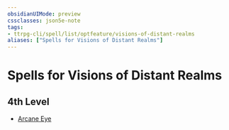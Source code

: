 ```yaml
---
obsidianUIMode: preview
cssclasses: json5e-note
tags:
- ttrpg-cli/spell/list/optfeature/visions-of-distant-realms
aliases: ["Spells for Visions of Distant Realms"]
---
```

# Spells for Visions of Distant Realms

## 4th Level

- [Arcane Eye](3-Mechanics/CLI/spells/arcane-eye.md "PHB")
